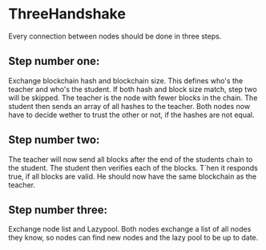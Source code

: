 ﻿# ThreeHandshake
Every connection between nodes should be done in three steps. 
## Step number one:
Exchange blockchain hash and blockchain size. This defines who's the teacher and who's the student. If both hash and block size match, step two will be skipped.
The teacher is the node with fewer blocks in the chain. The student then sends an array of all hashes to the teacher. Both nodes now have to decide wether to trust
the other or not, if the hashes are not equal.
## Step number two:
The teacher will now send all blocks after the end of the students chain to the student. The student then verifies each of the blocks. T´hen it responds true, if all 
blocks are valid. He should now have the same blockchain as the teacher.
## Step number three:
Exchange node list and Lazypool. Both nodes exchange a list of all nodes they know, so nodes can find new nodes and the lazy pool to be up to date.